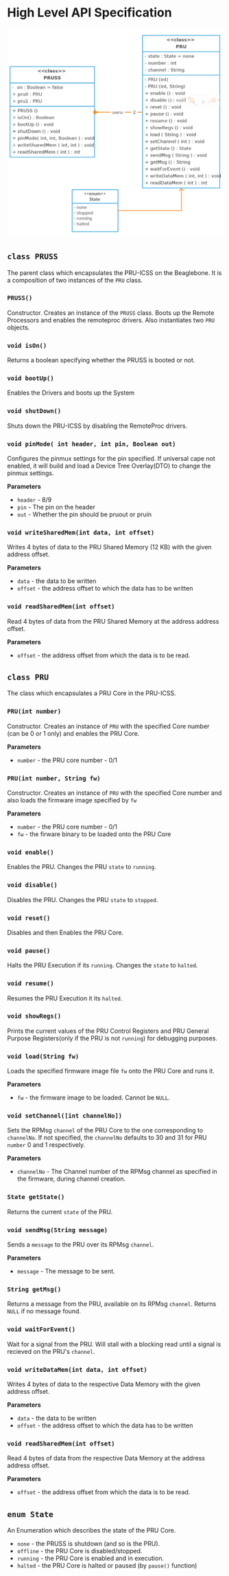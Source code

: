 # High Level API Specification

![UML Diagram](https://raw.githubusercontent.com/MuneebMohammed/PRUSS-Bindings/master/Documentation/uml.png)
 
## `class PRUSS`
The parent class which encapsulates the PRU-ICSS on the Beaglebone. It is a composition of two instances of the `PRU` class.
### `PRUSS()`
Constructor. Creates an instance of the `PRUSS` class. Boots up the Remote Processors and enables the remoteproc drivers. Also instantiates two `PRU` objects.
### `void isOn()`
Returns a boolean specifying whether the PRUSS is booted or not.
### `void bootUp()`
Enables the Drivers and boots up the System
### `void shutDown()`
Shuts down the PRU-ICSS by disabling the RemoteProc drivers.
### `void pinMode( int header, int pin, Boolean out)`
Configures the pinmux settings for the pin specified. If universal cape not enabled, it will build and load a Device Tree Overlay(DTO) to change the pinmux settings.

**Parameters**
* `header` - 8/9
* `pin` - The pin on the header
* `out` - Whether the pin should be pruout or pruin
### `void writeSharedMem(int data, int offset)`
Writes 4 bytes of data to the PRU Shared Memory (12 KB) with the given address offset.

**Parameters**
* `data` - the data to be written
* `offset` - the address offset to which the data has to be written

### `void readSharedMem(int offset)`
Read 4 bytes of data from the PRU Shared Memory at the address address offset.

**Parameters**
* `offset` - the address offset from which the data is to be read.

## `class PRU`
The class which encapsulates a PRU Core in the PRU-ICSS.
### `PRU(int number)`
Constructor. Creates an instance of `PRU` with the specified Core number (can be 0 or 1 only) and enables the PRU Core.

**Parameters**
* `number` - the PRU core number - 0/1

### `PRU(int number, String fw)`
Constructor. Creates an instance of `PRU` with the specified Core number and also loads the firmware image specified by `fw`

**Parameters**
* `number` - the PRU core number - 0/1
* `fw` - the firware binary to be loaded onto the PRU Core

### `void enable()`
Enables the PRU. Changes the PRU `state` to `running`.

### `void disable()`
Disables the PRU. Changes the PRU `state` to `stopped`.

### `void reset()`
Disables and then Enables the PRU Core.

### `void pause()`
Halts the PRU Execution if its `running`. Changes the `state` to `halted`.

### `void resume()`
Resumes the PRU Execution it its `halted`.

### `void showRegs()`
Prints the current values of the PRU Control Registers and PRU General Purpose Registers(only if the PRU is not `running`) for debugging purposes.

### `void load(String fw)`
Loads the specified firmware image file `fw` onto the PRU Core and runs it.

**Parameters**
* `fw` - the firmware image to be loaded. Cannot be `NULL`.

### `void setChannel([int channelNo])`
Sets the RPMsg `channel` of the PRU Core to the one corresponding to `channelNo`. If not specified, the `channelNo` defaults to 30 and 31 for PRU `number` 0 and 1 respectively.

**Parameters**
* `channelNo` - The Channel number of the RPMsg channel as specified in the firmware, during channel creation.

### `State getState()`
Returns the current `state` of the PRU.

### `void sendMsg(String message)`
Sends a `message` to the PRU over its RPMsg `channel`.

**Parameters**
* `message` - The message to be sent.

### `String getMsg()`
Returns a message from the PRU, available on its RPMsg `channel`. Returns `NULL` if no message found.

### `void waitForEvent()`
Wait for a signal from the PRU. Will stall with a blocking read until a signal is recieved on the PRU's `channel`.

### `void writeDataMem(int data, int offset)`
Writes 4 bytes of data to the respective Data Memory with the given address offset.

**Parameters**
* `data` - the data to be written
* `offset` - the address offset to which the data has to be written

### `void readSharedMem(int offset)`
Read 4 bytes of data from the respective Data Memory at the address address offset.

**Parameters**
* `offset` - the address offset from which the data is to be read.

## `enum State`
An Enumeration which describes the state of the PRU Core.
* `none` - the PRUSS is shutdown (and so is the PRU).
* `offline` - the PRU Core is disabled/stopped.
* `running` - the PRU Core is enabled and in execution.
* `halted` - the PRU Core is halted or paused (by `pause()` function)
